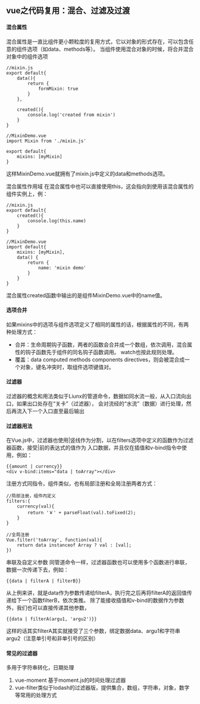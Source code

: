 ## vue之代码复用：混合、过滤及过渡
#### 混合属性
混合属性是一直比组件更小颗粒度的复用方式，它以对象的形式存在，可以包含任意的组件选项（如data、methods等）。
当组件使用混合对象的时候，将合并混合对象中的组件选项
```
//mixin.js
export default{
	data(){
		return {
			formMixin: true
		}
	},
	
	created(){
		console.log('created from mixin')
	}
}

//MixinDemo.vue
import Mixin from './mixin.js'

export default{
	mixins: [myMixin]
}
```
这样MixinDemo.vue就拥有了mixin.js中定义的data和methods选项。

混合属性作用域
在混合属性中也可以直接使用this，这会指向到使用该混合属性的组件实例上，例：
```
//mixin.js
export default{
	created(){
		console.log(this.name)
	}
}

//MixinDemo.vue
import default{
	mixins: [myMixin],
	data() {
		return {
			name: 'mixin demo'
		}
	}
}
```
混合属性created函数中输出的是组件MixinDemo.vue中的name值。

#### 选项合并
如果mixins中的选项与组件选项定义了相同的属性的话，根据属性的不同，有两种处理方式：
- 合并：生命周期钩子函数，两者的函数会合并成一个数组，依次调用，混合属性的钩子函数先于组件的同名钩子函数调用。
watch也按此规则处理。
- 覆盖：data computed methods components directives，则会被混合成一个对象，键名冲突时，取组件选项键值对。

#### 过滤器
过滤器的概念和用法类似于Liunx的管道命令，数据如同水流一般，从入口流向出口，如果出口处存在“关卡”（过滤器），
会对流经的“水流”（数据）进行处理，然后再流入下一个入口直至最后输出
#### 过滤器用法
在Vue.js中，过滤器也使用|竖线作为分割，以在filters选项中定义的函数作为过滤器函数，接受|前的表达式的值作为
入口数据，并且仅在插值和v-bind指令中使用，例如：
```
{{amount | currency}}
<div v-bind:items="data | toArray"></div>
```
注册方式同指令，组件类似，也有局部注册和全局注册两者方式：
```
//局部注册，组件内定义
filters:{
	currency(val){
		return '￥' + parseFloat(val).toFixed(2);
	}
}

//全局注册
Vue.filter('toArray', function(val){
	return data instanceof Array ? val : [val];
})
```
串联及自定义参数
同管道命令一样，过滤器函数也可以使用多个函数进行串联，数据一次传递下去，例如：
```
{{data | filterA | filterB}}
```
从上例来讲，就是data作为参数传递给filterA，执行完之后再将filterA的返回值传递给下一个函数filterB，依次类推。
除了能接收插值和v-bind的数据作为参数外，我们也可以直接传递其他参数，
```
{{data | filterA(argu1, 'argu2')}}
```
这样的话其实filterA其实就接受了三个参数，绑定数据data、argu1和字符串argu2（注意单引号和非单引号的区别）

#### 常见的过滤器
多用于字符串转化，日期处理
1. vue-moment 基于moment.js的时间处理过滤器
2. vue-filter类似于lodash的过滤器版，提供集合，数组，字符串，对象，数字等常用的处理方式